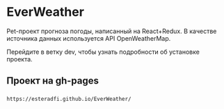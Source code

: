 # EverWeather
Pet-проект прогноза погоды, написанный на React+Redux. В качестве источника данных используется API OpenWeatherMap.

Перейдите в ветку dev, чтобы узнать подробности об установке проекта.

## Проект на gh-pages
### 
    https://esteradfi.github.io/EverWeather/
    
